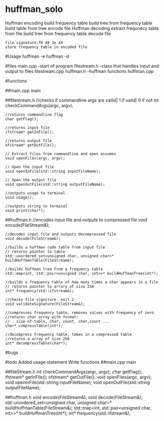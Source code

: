# huffman_solo
Huffman encoding
	build frequency table
	build tree from frequency table
	build table from tree
	encode file
Huffman decoding
	extract frequnecy table from file
	build tree from frequency table
	decode file


	file signature:f6 48 3e 44
	store frequency table in encoded file

#Usage
	huffman -e
	huffman -d


#files
main.cpp		-start of program
filestream.h	-class that handles input and output to files
	filestream.cpp
huffman.h		-huffman functions
	huffman.cpp


#functions

##main.cpp
	main

##filestream.h
	//checks if commandline args are vailid| 1 if vaild| 0 if not
	int checkCommandArgs(argc, argv);

	//returns commandline flag
	char getFlag();

	//returns input file
	ifstream* getInFile();

	//returns output file
	ofstream* getOutFile();

	// Extract files from commandline and open assumes
	void openFiles(argc, argv);

	// Open the input file
	void openInFile(std::string inputFileName);

	// Open the output file
	void openOutFile(std::string outputFileName);

	//outputs usage to terminal
	void usage();

	//outputs string to terminal
	void print(char*);


##huffman.h
	//encodes input file and outputs to compressed file
	void encode(FileStream&);

	//decodes input file and outputs decompressed file
	void decode(FileStream&);

	//builds a huffman code table from input file
	// returns pointer to table
	std::unordered_set<unsigned char, unsigned char>* buildHuffmanTable(FileStream&);

	//builds huffman tree from a frequency table
	std::map<int, std::pair<unsigned char, int>>* buildHuffmanTree(int*);

	//builds a frequency table of how many times a char appears in a file
	// returns pointer to arrary of size 256
	int* frequency(std::ifstream&);

	//checks file signiture. exit 2
	void validateSignature(FileStream&);

	//compresses frequency table, removes values with frequency of zero
	//returns char array with format:
	//	 size-of-table, char, count, char,count ...
	char* compressTable(int*);

	//decompress frequency table, takes in a compressed table
	//returns a array of size 256
	int* decompressTable(char*);




#bugs


#todo
Added usage statement
Write functions
##main.cpp
	main

##fileStream.h
	int checkCommandArgs(argc, argv);
	char getFlag();
	ifstream* getInFile();
	ofstream* getOutFile();
	void openFiles(argc, argv);
	void openInFile(std::string inputFileName);
	void openOutFile(std::string outputFileName);

##huffman.h
	void encode(FileStream&);
	void decode(FileStream&);
	std::unordered_set<unsigned char, unsigned char>* buildHuffmanTable(FileStream&);
	std::map<int, std::pair<unsigned char, int>>* buildHuffmanTree(int*);
	int* frequency(std::ifstream&);
